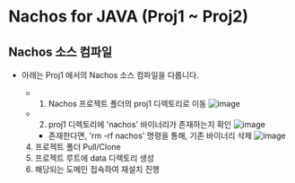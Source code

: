 # Nachos for JAVA (Proj1 ~ Proj2)

## Nachos 소스 컴파일
+ 아래는 Proj1 에서의 Nachos 소스 컴파일을 다룹니다.
    + 1. Nachos 프로젝트 폴더의 proj1 디렉토리로 이동
    ![image](https://user-images.githubusercontent.com/33450535/163915972-494c25f9-60b4-4191-88cf-41bf35261194.png)
    + 2. proj1 디렉토리에 'nachos' 바이너리가 존재하는지 확인
    ![image](https://user-images.githubusercontent.com/33450535/163916059-01feeda3-b3c8-4966-90ce-370615dfe79c.png)
      + 존재한다면, 'rm -rf nachos' 명령을 통해, 기존 바이너리 삭제
        ![image](https://user-images.githubusercontent.com/33450535/163916183-b41f21b8-74fc-4bc8-9af9-1f2d1a002f79.png)
 
    4. 프로젝트 폴더 Pull/Clone
    5. 프로젝트 루트에 data 디렉토리 생성
    6. 해당되는 도메인 접속하여 재설치 진행 

